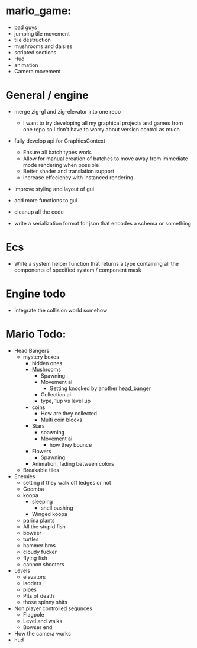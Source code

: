# mario_game:
* bad guys
* jumping tile movement
* tile destruction
* mushrooms and daisies
* scripted sections
* Hud
* animation
* Camera movement

# General / engine
* merge zig-gl and zig-elevator into one repo
    - I want to try developing all my graphical projects and games from one repo so I don't have to worry about version control as much
* fully develop api for GraphicsContext
    - Ensure all batch types work.
    - Allow for manual creation of batches to move away from immediate mode rendering when possible
    - Better shader and translation support
    - increase effeciency with instanced rendering

* Improve styling and layout of gui
* add more functions to gui
* cleanup all the code
* write a serialization format for json that encodes a schema or something

# Ecs
* Write a system helper function that returns a type containing all the components of specified system / component mask

# Engine todo
* Integrate the collision world somehow

# Mario Todo:
* Head Bangers
    * mystery boxes
        * hidden ones
        * Mushrooms
            - Spawning
            - Movement ai
                - Getting knocked by another head_banger
            - Collection ai
            - type, 1up vs level up
        * coins
            - How are they collected
            - Multi coin blocks
        * Stars
            - spawning
            - Movement ai
                - how they bounce
        * Flowers
            - Spawning
        * Animation, fading between colors
    * Breakable tiles
* Enemies
    * setting if they walk off ledges or not
    * Goomba
    * koopa
        - sleeping
            - shell pushing
        - Winged koopa
    * parina plants
    * All the stupid fish
    * bowser
    * turtles
    * hammer bros
    * cloudy fucker
    * flying fish
    * cannon shooters
* Levels
    * elevators
    * ladders
    * pipes
    * Pits of death
    * those spinny shits
* Non player controlled sequnces
    - Flagpole
    - Level and walks
    - Bowser end
* How the camera works
* hud 

